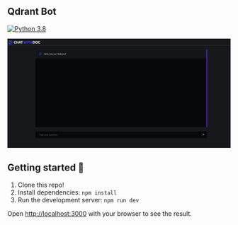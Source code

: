 ## Qdrant Bot
[![Python 3.8](https://img.shields.io/badge/Python-3.8-3776AB?logo=python)](https://www.python.org/downloads/release/python-360/)

![](./qdrant_bot.png)
## Getting started 🚀

1. Clone this repo!
2. Install dependencies: `npm install`
3. Run the development server: `npm run dev`

Open [http://localhost:3000](http://localhost:3000) with your browser to see the result.
